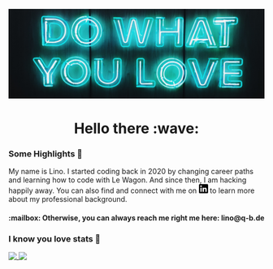 ![Image of Neon-Lights](https://github.com/lino-m/lino-m/blob/master/images/header.jpg)

<h1 align='center'> Hello there :wave:</h1>


### Some Highlights :flashlight:
My name is Lino. I started coding back in 2020 by changing career paths and learning how to code with Le Wagon. And since then, I am hacking happily away.
You can also find and connect with me on <a href="https://www.linkedin.com/in/lino-maurer/"><img height="18" src="https://github.com/lino-m/lino-m/blob/master/images/linkedin-logo.png?raw=true"></a> to learn more about my professional background.

<h4 align=center> :mailbox: Otherwise, you can always reach me right me here: lino@q-b.de </h4>


### I know you love stats :microscope:
<a href="https://github.com/lino-m/github-readme-stats">
  <img align="top" src="https://github-readme-stats.vercel.app/api?username=lino-m&show_icons=true&theme=vue" />
</a>
<a href="https://github.com/lino-m/convoychat">
  <img align="top" src="https://github-readme-stats.vercel.app/api/top-langs/?username=lino-m&layout=compact&show_icons=true&theme=vue" />
</a>


<!--
**lino-m/lino-m** is a ✨ _special_ ✨ repository because its `README.md` (this file) appears on your GitHub profile.

Here are some ideas to get you started:

- 🔭 I’m currently working on ...
- 🌱 I’m currently learning ...
- 👯 I’m looking to collaborate on ...
- 🤔 I’m looking for help with ...
- 💬 Ask me about ...
- 📫 How to reach me: ...
- 😄 Pronouns: ...
- ⚡ Fun fact: ...
-->

